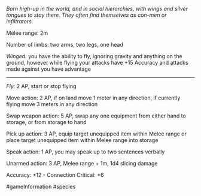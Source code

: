 *Born high-up in the world, and in social hierarchies, with wings and silver tongues to stay there. They often find themselves as con-men or infiltrators.*

Melee range: 2m

Number of limbs: two arms, two legs, one head

*Winged:* you have the ability to fly, ignoring gravity and anything on the ground, however while flying your attacks have +15 Accuracy and attacks made against you have advantage

---

*Fly:* 2 AP, start or stop flying

Move action: 2 AP, if on land move 1 meter in any direction, if currently flying move 3 meters in any direction

Swap weapon action: 5 AP, swap any one equipment from either hand to storage, or from storage to hand

Pick up action: 3 AP, equip target unequipped item within Melee range or place target unequipped item within Melee range into storage

Speak action: 1 AP, you may speak up to two sentences verbally

Unarmed action: 3 AP, Melee range + 1m, 1d4 slicing damage

Accuracy: +12 - Connection
Critical: +6

#gameInformation #species